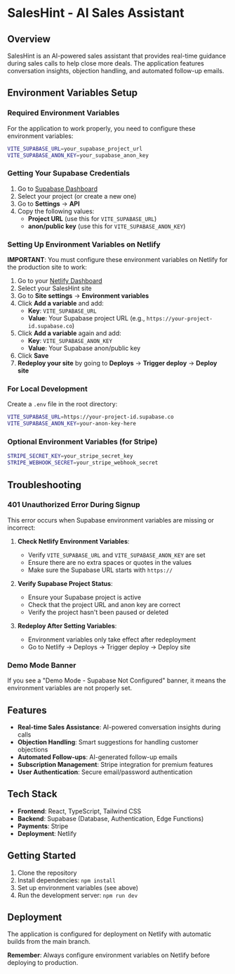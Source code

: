 # SalesHint - AI Sales Assistant

## Overview
SalesHint is an AI-powered sales assistant that provides real-time guidance during sales calls to help close more deals. The application features conversation insights, objection handling, and automated follow-up emails.

## Environment Variables Setup

### Required Environment Variables

For the application to work properly, you need to configure these environment variables:

```bash
VITE_SUPABASE_URL=your_supabase_project_url
VITE_SUPABASE_ANON_KEY=your_supabase_anon_key
```

### Getting Your Supabase Credentials

1. Go to [Supabase Dashboard](https://supabase.com/dashboard)
2. Select your project (or create a new one)
3. Go to **Settings** → **API**
4. Copy the following values:
   - **Project URL** (use this for `VITE_SUPABASE_URL`)
   - **anon/public key** (use this for `VITE_SUPABASE_ANON_KEY`)

### Setting Up Environment Variables on Netlify

**IMPORTANT**: You must configure these environment variables on Netlify for the production site to work:

1. Go to your [Netlify Dashboard](https://app.netlify.com)
2. Select your SalesHint site
3. Go to **Site settings** → **Environment variables**
4. Click **Add a variable** and add:
   - **Key**: `VITE_SUPABASE_URL`
   - **Value**: Your Supabase project URL (e.g., `https://your-project-id.supabase.co`)
5. Click **Add a variable** again and add:
   - **Key**: `VITE_SUPABASE_ANON_KEY`
   - **Value**: Your Supabase anon/public key
6. Click **Save**
7. **Redeploy your site** by going to **Deploys** → **Trigger deploy** → **Deploy site**

### For Local Development

Create a `.env` file in the root directory:

```bash
VITE_SUPABASE_URL=https://your-project-id.supabase.co
VITE_SUPABASE_ANON_KEY=your-anon-key-here
```

### Optional Environment Variables (for Stripe)

```bash
STRIPE_SECRET_KEY=your_stripe_secret_key
STRIPE_WEBHOOK_SECRET=your_stripe_webhook_secret
```

## Troubleshooting

### 401 Unauthorized Error During Signup

This error occurs when Supabase environment variables are missing or incorrect:

1. **Check Netlify Environment Variables**:
   - Verify `VITE_SUPABASE_URL` and `VITE_SUPABASE_ANON_KEY` are set
   - Ensure there are no extra spaces or quotes in the values
   - Make sure the Supabase URL starts with `https://`

2. **Verify Supabase Project Status**:
   - Ensure your Supabase project is active
   - Check that the project URL and anon key are correct
   - Verify the project hasn't been paused or deleted

3. **Redeploy After Setting Variables**:
   - Environment variables only take effect after redeployment
   - Go to Netlify → Deploys → Trigger deploy → Deploy site

### Demo Mode Banner

If you see a "Demo Mode - Supabase Not Configured" banner, it means the environment variables are not properly set.

## Features

- **Real-time Sales Assistance**: AI-powered conversation insights during calls
- **Objection Handling**: Smart suggestions for handling customer objections
- **Automated Follow-ups**: AI-generated follow-up emails
- **Subscription Management**: Stripe integration for premium features
- **User Authentication**: Secure email/password authentication

## Tech Stack

- **Frontend**: React, TypeScript, Tailwind CSS
- **Backend**: Supabase (Database, Authentication, Edge Functions)
- **Payments**: Stripe
- **Deployment**: Netlify

## Getting Started

1. Clone the repository
2. Install dependencies: `npm install`
3. Set up environment variables (see above)
4. Run the development server: `npm run dev`

## Deployment

The application is configured for deployment on Netlify with automatic builds from the main branch.

**Remember**: Always configure environment variables on Netlify before deploying to production.